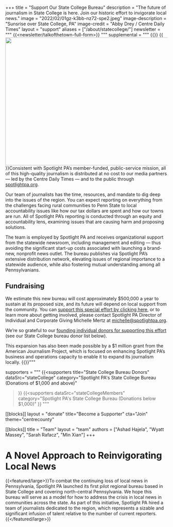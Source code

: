 +++
title = "Support Our State College Bureau"
description = "The future of journalism in State College is here. Join our historic effort to invigorate local news."
image = "2022/02/01gz-k3bb-nz72-spe2.jpeg"
image-description = "Sunsrise over State College, PA"
image-credit = "Abby Drey / Centre Daily Times"
layout = "support"
aliases = ["/about/statecollege/"]
newsletter = """
  {{<newsletter/talkofthetown-full-form>}}
"""
supplemental = """
{{<supplemental>}}
{{<image src="https://www.spotlightpa.org/imgproxy/insecure/rt:fill/w:590/h:372/g:ce/el:1/q:75/MjAyMi8wMi8wMWd6LWszYmItbno3Mi1zcGUyLmpwZWc=.jpeg" description="Sunsrise over State College, PA" credit="Abby Drey / Centre Daily Times" width="610" height="398">}}Consistent with Spotlight PA’s member-funded, public-service mission, all of this high-quality journalism is distributed at no cost to our media partners — led by the Centre Daily Times — and to the public through <a href="/">spotlightpa.org</a>.

Our team of journalists has the time, resources, and mandate to dig deep into the issues of the region. You can expect reporting on everything from the challenges facing rural communities to Penn State to local accountability issues like how our tax dollars are spent and how our towns are run. All of Spotlight PA’s reporting is conducted through an equity and accountability lens, examining issues that are causing harm and proposing solutions.

The team is employed by Spotlight PA and receives organizational support from the statewide newsroom, including management and editing — thus avoiding the significant start-up costs associated with launching a brand-new, nonprofit news outlet. The bureau publishes via Spotlight PA’s extensive distribution network, elevating issues of regional importance to a statewide audience, while also fostering mutual understanding among all Pennsylvanians.

## Fundraising

We estimate this new bureau will cost approximately $500,000 a year to sustain at its proposed size, and its future will depend on local support from the community. You can <a href="https://checkout.fundjournalism.org/memberform?org_id=spotlightpa&theme=centrecounty">support this special effort by clicking here</a>, or to learn more about getting involved, please contact Spotlight PA Director of Individual and Corporate Giving Michelle Mertz at <a href="mailto:michelle@spotlightpa.org">michelle@spotlightpa.org</a>. 

We’re so grateful to our <a href="#state-college-bureau-donors">founding individual donors for supporting this effort</a> (see our State College bureau donor list below).

This expansion has also been made possible by a $1 million grant from the American Journalism Project, which is focused on enhancing Spotlight PA’s business and operations capacity to enable it to expand its journalism locally.
{{</supplemental>}}"""

supporters = """
{{<supporters
  title="State College Bureau Donors"
  dataSrc="stateCollege"
  category="Spotlight PA's State College Bureau (Donations of $1,000 and above)"
>}}
{{<supporters
  dataSrc="stateCollegeMembers"
  category="Spotlight PA's State College Bureau (Donations below $1,000)"
>}}
"""

[[blocks]]
layout = "donate"
title="Become a Supporter"
cta="Join"
theme="centrecounty"

[[blocks]]
title =  "Team"
layout = "team"
authors = ["Ashad Hajela", "Wyatt Massey", "Sarah Rafacz", "Min Xian"]
+++

# A Novel Approach to Reinvigorating Local News

{{<featured/large>}}To combat the continuing loss of local news in Pennsylvania, Spotlight PA launched its first pilot regional bureau based in State College and covering north-central Pennsylvania. We hope this bureau will serve as a model for how to address the crisis in local news in communities across the state. As part of this initiative, Spotlight PA hired a team of journalists dedicated to the region, which represents a sizable and significant infusion of talent relative to the number of current reporters.{{</featured/large>}}